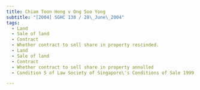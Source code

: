 ```yaml
---
title: Chiam Toon Hong v Ong Soo Yong
subtitle: "[2004] SGHC 138 / 28\_June\_2004"
tags:
  - Land
  - Sale of land
  - Contract
  - Whether contract to sell share in property rescinded.
  - Land
  - Sale of land
  - Contract
  - Whether contract to sell share in property annulled
  - Condition 5 of Law Society of Singapore\'s Conditions of Sale 1999.

---
```


